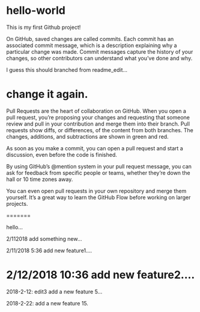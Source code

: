 # hello-world
This is my first Github project!


On GitHub, saved changes are called commits. Each commit has an associated commit message, which is a description explaining why a particular change was made. Commit messages capture the history of your changes, so other contributors can understand what you’ve done and why.

I guess this should branched from readme_edit...

change it again. 
=======

Pull Requests are the heart of collaboration on GitHub. When you open a pull request, you’re proposing your changes and requesting that someone review and pull in your contribution and merge them into their branch. Pull requests show diffs, or differences, of the content from both branches. The changes, additions, and subtractions are shown in green and red.

As soon as you make a commit, you can open a pull request and start a discussion, even before the code is finished.

By using GitHub’s @mention system in your pull request message, you can ask for feedback from specific people or teams, whether they’re down the hall or 10 time zones away.


You can even open pull requests in your own repository and merge them yourself. It’s a great way to learn the GitHub Flow before working on larger projects.


=======

hello...


2/112018 add something new...


2/11/2018 5:36 add new feature1....

2/12/2018 10:36 add new feature2....
=======
2018-2-12: edit3 add a new feature 5...




2018-2-22: add a new feature 15.

